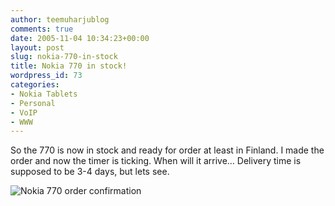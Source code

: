 ```yaml
---
author: teemuharjublog
comments: true
date: 2005-11-04 10:34:23+00:00
layout: post
slug: nokia-770-in-stock
title: Nokia 770 in stock!
wordpress_id: 73
categories:
- Nokia Tablets
- Personal
- VoIP
- WWW
---
```


So the 770 is now in stock and ready for order at least in Finland. I made the order and now the timer is ticking. When will it arrive... Delivery time is supposed to be 3-4 days, but lets see.

![Nokia 770 order confirmation](/wp-content/770_order_01.png)
